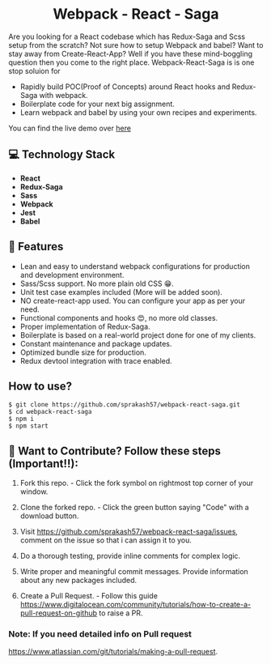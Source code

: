 <h1 align="center">Webpack - React - Saga</h1>

Are you looking for a React codebase which has Redux-Saga and Scss setup from the scratch? Not sure how to setup Webpack and babel? Want to stay away from Create-React-App? Well if you have these mind-boggling question then you come to the right place. Webpack-React-Saga is is one stop soluion for 
- Rapidly build POC(Proof of Concepts) around React hooks and Redux-Saga with webpack.
- Boilerplate code for your next big assignment.
- Learn webpack and babel by using your own recipes and experiments.

You can find the live demo over [here](https://master.d3knmnietsgia5.amplifyapp.com)

## 💻 Technology Stack

- **React**
- **Redux-Saga**
- **Sass**
- **Webpack**
- **Jest**
- **Babel**

## 🚀 Features
- Lean and easy to understand webpack configurations for production and development environment.
- Sass/Scss support. No more plain old CSS 😁.
- Unit test case examples included (More will be added soon).
- NO create-react-app used. You can configure your app as per your need.
- Functional components and hooks 😍, no more old classes.
- Proper implementation of Redux-Saga.
- Boilerplate is based on a real-world project done for one of my clients.
- Constant maintenance and package updates.
- Optimized bundle size for production.
- Redux devtool integration with trace enabled.

## How to use?

    $ git clone https://github.com/sprakash57/webpack-react-saga.git
    $ cd webpack-react-saga
    $ npm i 
    $ npm start

## 🤝 Want to Contribute? Follow these steps (Important!!):
1. Fork this repo. - Click the fork symbol on rightmost top corner of your window.

2. Clone the forked repo. - Click the green button saying "Code" with a download button.

3. Visit https://github.com/sprakash57/webpack-react-saga/issues, comment on the issue so that i can assign it to you.

4. Do a thorough testing, provide inline comments for complex logic.

5. Write proper and meaningful commit messages. Provide information about any new packages included.

6. Create a Pull Request. - Follow this guide https://www.digitalocean.com/community/tutorials/how-to-create-a-pull-request-on-github to raise a PR.

### Note: If you need detailed info on Pull request
https://www.atlassian.com/git/tutorials/making-a-pull-request.
